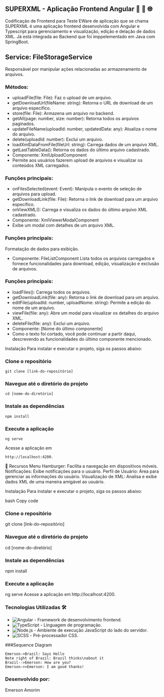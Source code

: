 ## SUPERXML - Aplicação Frontend Angular 🚀 🔄 🌐

Codificação de Frontend para Teste EWare de aplicação  que se chama SUPERXML é uma aplicação frontend desenvolvida com Angular e Typescript para gerenciamento e visualização, edição e delação de dados XML. Já está integrada ao Backend que foi imppelementado em Java com SpringBoot.


## Service: FileStorageService
Responsável por manipular ações relacionadas ao armazenamento de arquivos.

### Métodos:
- uploadFile(file: File): Faz o upload de um arquivo.
- getDownloadUrl(fileName: string): Retorna o URL de download de um arquivo específico.
- store(file: File): Armazena um arquivo no backend.
- getAll(page: number, size: number): Retorna todos os arquivos paginados.
- updateFileName(uploadId: number, updatedData: any): Atualiza o nome do arquivo.
- delete(uploadId: number): Exclui um arquivo.
- loadXmlDataFromFile(fileUrl: string): Carrega dados de um arquivo XML.
- getLastTableData(): Retorna os dados do último arquivo cadastrado.
- Componente: XmlUploadComponent
- Permite aos usuários fazerem upload de arquivos e visualizar os conteúdos XML carregados.

### Funções principais:
- onFilesSelected(event: Event): Manipula o evento de seleção de arquivos para upload.
- getDownloadLink(file: File): Retorna o link de download para um arquivo específico.
- onViewXML(): Carrega e visualiza os dados do último arquivo XML cadastrado.
- Componente: XmlViewerModalComponent
- Exibe um modal com detalhes de um arquivo XML.

### Funções principais:
Formatação de dados para exibição.
- Componente: FileListComponent
Lista todos os arquivos carregados e fornece funcionalidades para download, edição, visualização e exclusão de arquivos.

### Funções principais:
- loadFiles(): Carrega todos os arquivos.
- getDownloadLink(file: any): Retorna o link de download para um arquivo.
- editFile(uploadId: number, uploadNome: string): Permite a edição do nome de um arquivo.
- viewFile(file: any): Abre um modal para visualizar os detalhes do arquivo XML.
- deleteFile(file: any): Exclui um arquivo.
- Componente: [Nome do último componente]
- Como o texto foi cortado, você pode continuar a partir daqui, descrevendo as funcionalidades do último componente mencionado.

Instalação
Para instalar e executar o projeto, siga os passos abaixo:


### Clone o repositório
```
git clone [link-do-repositório]
```

### Navegue até o diretório do projeto
```
cd [nome-do-diretório]
```

### Instale as dependências
```
npm install
```

### Execute a aplicação
```
ng serve
```

Acesse a aplicação em 
```
http://localhost:4200.
```

🚀 Recursos
Menu Hamburger: Facilita a navegação em dispositivos móveis.
Notificações: Exibe notificações para o usuário.
Perfil de Usuário: Área para gerenciar as informações do usuário.
Visualização de XML: Analisa e exibe dados XML de uma maneira amigável ao usuário.

Instalação
Para instalar e executar o projeto, siga os passos abaixo:

bash
Copy code
### Clone o repositório
git clone [link-do-repositório]

### Navegue até o diretório do projeto
cd [nome-do-diretório]

### Instale as dependências
npm install

### Execute a aplicação
ng serve
Acesse a aplicação em http://localhost:4200.




### Tecnologias Utilizadas 🛠️

- ![Angular](https://img.shields.io/badge/-Angular-DD0031?style=flat-square&logo=angular&logoColor=white) - Framework de desenvolvimento frontend.
- ![TypeScript](https://img.shields.io/badge/-TypeScript-3178C6?style=flat-square&logo=typescript&logoColor=white) - Linguagem de programação.
- ![Node.js](https://img.shields.io/badge/-Node.js-339933?style=flat-square&logo=node.js&logoColor=white) - Ambiente de execução JavaScript do lado do servidor.
- ![SCSS](https://img.shields.io/badge/-SCSS-CC6699?style=flat-square&logo=sass&logoColor=white) - Pré-processador CSS.


###Sequence Diagram
                    
```seq
Emerson->Brazil: Says Hello 
Note right of Brazil: Brazil thinks\nabout it 
Brazil-->Emerson: How are you? 
Emerson->>Emerson: I am good thanks!
```



### Desenvolvido por:
Emerson Amorim
